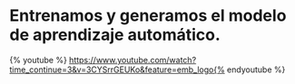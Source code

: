 # Entrenamos y generamos el modelo de aprendizaje automático.

{% youtube %} https://www.youtube.com/watch?time_continue=3&v=3CYSrrGEUKo&feature=emb_logo{% endyoutube %}

